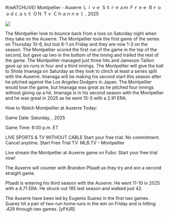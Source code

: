 #(wATCHLIVE) Montpellier - Auxerre Ｌｉｖｅ Ｓｔｒｅａｍ Ｆｒｅｅ Ｂｒｏａｄｃａｓｔ ＯＮ Ｔｖ Ｃｈａｎｎｅｌ , 2025  
  
  
[![](https://i.imgur.com/qSNzIqt.png)](https://movie.rssnews.media/MoVAbYi.php)  
  
The Montpellier look to bounce back from a loss on Saturday night when they take on the Auxerre. The Montpellier took the first game of the series on Thursday 10-6, but lost 8-1 on Friday and they are now 1-3 on the season. The Montpellier scored the first run of the game in the top of the second, but gave up two in the bottom of the inning and trailed the rest of the game. The Montpellier managed just three hits and Jameson Taillon gave up six runs in four and a third innings. The Montpellier will give the ball to Shota Imanaga on Saturday as they look to clinch at least a series split with the Auxerre. Imanaga will be making his second start this season after he pitched against the Los Angeles Dodgers in Japan. The Montpellier would lose the game, but Imanaga was great as he pitched four innings without giving up a hit. Imanaga is in his second season with the Montpellier and he was great in 2025 as he went 15-3 with a 2.91 ERA.

How to Watch Montpellier at Auxerre Today:

Game Date: Saturday, , 2025

Game Time: 8:00 p.m. ET

LIVE SPORTS & TV WITHOUT CABLE
Start your free trial. No commitment. Cancel anytime.
Start Free Trial
TV: MLB.TV – Montpellier

Live stream the Montpellier at Auxerre game on Fubo: Start your free trial now!

The Auxerre will counter with Brandon Pfaadt as they try and win a second straight game.

Pfaadt is entering his third season with the Auxerre. He went 11-10 in 2025 with a 4.71 ERA. He struck out 185 last season and walked just 42.

The Auxerre have been led by Eugenio Suarez in the first two games. Suarez hit a pair of two-run home runs in the win on Friday and is hitting .429 through two games. [yFtUR]